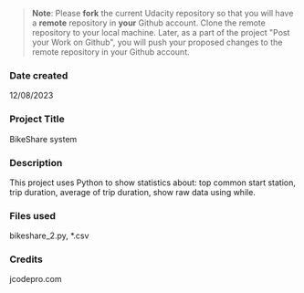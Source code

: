 >**Note**: Please **fork** the current Udacity repository so that you will have a **remote** repository in **your** Github account. Clone the remote repository to your local machine. Later, as a part of the project "Post your Work on Github", you will push your proposed changes to the remote repository in your Github account.

### Date created
12/08/2023

### Project Title
BikeShare system

### Description
This project uses Python to show statistics about: top common start station, trip duration, average of trip duration, show raw data using while.

### Files used
bikeshare_2.py, *.csv

### Credits
jcodepro.com
